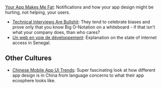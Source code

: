 [Your App Makes Me Fat](http://seriouspony.com/blog/2013/7/24/your-app-makes-me-fat): Notifications and how your app design might be hurting, not helping, your users.
- [Technical Interviews Are Bullshit](https://modelviewculture.com/pieces/technical-interviews-are-bullshit): They tend to celebrate biases and prove only that you know Big O-Notation on a whiteboard - if that isn't what your company does, than who cares?
- [Un web en voie de développement](http://www.24joursdeweb.fr/2014/un-web-en-voie-de-developpement/): Explanation on the state of internet access in Senegal.

## Other Cultures
- [Chinese Mobile App UI Trends](http://dangrover.com/blog/2014/12/01/chinese-mobile-app-ui-trends.html): Super fascinating look at how different app design is in China from language concerns to what their app ecosphere looks like.
